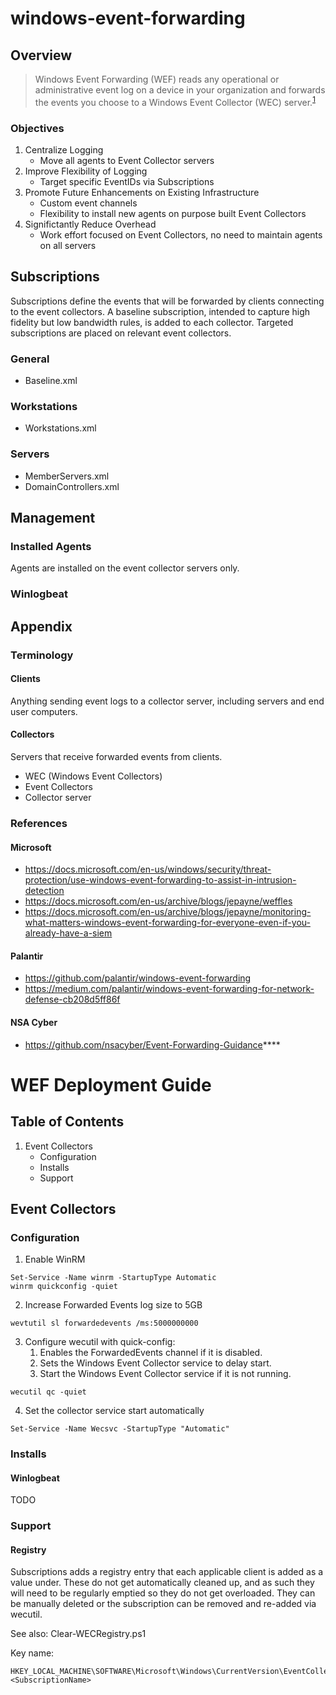 # windows-event-forwarding

## Overview
>Windows Event Forwarding (WEF) reads any operational or administrative event log on a device in your organization and forwards the events you choose to a Windows Event Collector (WEC) server.<sup>[1]

### Objectives

1. Centralize Logging
   - Move all agents to Event Collector servers
2. Improve Flexibility of Logging
   - Target specific EventIDs via Subscriptions
3. Promote Future Enhancements on Existing Infrastructure
   - Custom event channels
   - Flexibility to install new agents on purpose built Event Collectors
4. Significtantly Reduce Overhead
   - Work effort focused on Event Collectors, no need to maintain agents on all servers

## Subscriptions
Subscriptions define the events that will be forwarded by clients connecting to the event collectors. A baseline subscription, intended to capture high fidelity but low bandwidth rules, is added to each collector. Targeted subscriptions are placed on relevant event collectors.

### General
- Baseline.xml

### Workstations
- Workstations.xml

### Servers
- MemberServers.xml
- DomainControllers.xml

## Management

### Installed Agents
Agents are installed on the event collector servers only.

### Winlogbeat

## Appendix

### Terminology

#### Clients
Anything sending event logs to a collector server, including servers and end user computers.

#### Collectors
Servers that receive forwarded events from clients.

- WEC (Windows Event Collectors)
- Event Collectors
- Collector server

### References

#### Microsoft
- https://docs.microsoft.com/en-us/windows/security/threat-protection/use-windows-event-forwarding-to-assist-in-intrusion-detection
- https://docs.microsoft.com/en-us/archive/blogs/jepayne/weffles
- https://docs.microsoft.com/en-us/archive/blogs/jepayne/monitoring-what-matters-windows-event-forwarding-for-everyone-even-if-you-already-have-a-siem

[1]: https://docs.microsoft.com/en-us/windows/security/threat-protection/use-windows-event-forwarding-to-assist-in-intrusion-detection
[2]: https://docs.microsoft.com/en-us/windows/security/threat-protection/use-windows-event-forwarding-to-assist-in-intrusion-detection#appendix-d---minimum-gpo-for-wef-client-configuration
[3]: https://docs.microsoft.com/en-us/windows/security/threat-protection/use-windows-event-forwarding-to-assist-in-intrusion-detection#appendix-e--annotated-baseline-subscription-event-query

#### Palantir
- https://github.com/palantir/windows-event-forwarding
- https://medium.com/palantir/windows-event-forwarding-for-network-defense-cb208d5ff86f

#### NSA Cyber
- https://github.com/nsacyber/Event-Forwarding-Guidance****


# WEF Deployment Guide

## Table of Contents
1. Event Collectors
   - Configuration
   - Installs
   - Support

## Event Collectors

### Configuration

1. Enable WinRM
```
Set-Service -Name winrm -StartupType Automatic
winrm quickconfig -quiet
```
2. Increase Forwarded Events log size to 5GB
```
wevtutil sl forwardedevents /ms:5000000000
```
3. Configure wecutil with quick-config:
   1. Enables the ForwardedEvents channel if it is disabled.
   2. Sets the Windows Event Collector service to delay start.
   3. Start the Windows Event Collector service if it is not running.
```
wecutil qc -quiet
```
4. Set the collector service start automatically
```
Set-Service -Name Wecsvc -StartupType "Automatic"
```

### Installs

#### Winlogbeat
TODO

### Support

#### Registry
Subscriptions adds a registry entry that each applicable client is added as a value under. These do not get automatically cleaned up, and as such they will need to be regularly emptied so they do not get overloaded. They can be manually deleted or the subscription can be removed and re-added via wecutil. 

See also: Clear-WECRegistry.ps1

Key name:
```
HKEY_LOCAL_MACHINE\SOFTWARE\Microsoft\Windows\CurrentVersion\EventCollector\Subscriptions\<SubscriptionName>
```
